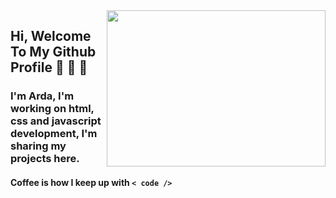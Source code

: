  <img src="https://media.giphy.com/media/qgQUggAC3Pfv687qPC/giphy.gif" align="right" width="350" height="250">
 
 
  ## Hi, Welcome To My Github Profile :wave: :wave: :wave:

  ### I'm Arda, I'm working on html, css and javascript development, I'm sharing my projects here.

  #### Coffee is how I keep up with `< code />`



